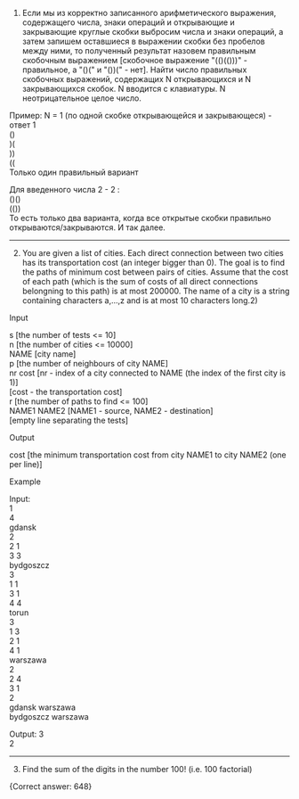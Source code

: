 1. Если мы из корректно записанного арифметического выражения, содержащего числа, знаки операций и открывающие и закрывающие круглые скобки выбросим числа и знаки операций, а затем запишем оставшиеся в выражении скобки без пробелов между ними, то полученный результат назовем правильным скобочным выражением [скобочное выражение "(()(()))" - правильное, а "()(" и "())(" - нет]. Найти число правильных скобочных выражений, содержащих N открывающихся и N закрывающихся скобок. N вводится с клавиатуры. N неотрицательное целое число.

Пример:
N = 1 (по одной скобке открывающейся и закрывающеся) - ответ 1<br>
()<br>
)(<br>
))<br>
((<br>
Только один правильный вариант

Для введенного числа 2 - 2 :<br>
()()<br>
(())<br>
То есть только два варианта, когда все открытые скобки правильно открываются/закрываются.
И так далее.

------------------------------------------------------------------------------------------------------------------------

2. You are given a list of cities. Each direct connection between two cities has its transportation cost (an integer bigger than 0). The goal is to find the paths of minimum cost between pairs of cities. Assume that the cost of each path (which is the sum of costs of all direct connections belongning to this path) is at most 200000. The name of a city is a string containing characters a,...,z and is at most 10 characters long.2)

Input

s [the number of tests <= 10]<br>
n [the number of cities <= 10000]<br>
NAME [city name]<br>
p [the number of neighbours of city NAME]<br>
nr cost [nr - index of a city connected to NAME (the index of the first city is 1)]<br>[cost - the transportation cost]<br>
r [the number of paths to find <= 100]<br>
NAME1 NAME2 [NAME1 - source, NAME2 - destination]<br>
[empty line separating the tests]<br>

Output

cost [the minimum transportation cost from city NAME1 to city NAME2 (one per line)]

Example

Input:<br>
1<br>
4<br>
gdansk<br>
2<br>
2 1<br>
3 3<br>
bydgoszcz<br>
3<br>
1 1<br>
3 1<br>
4 4<br>
torun<br>
3<br>
1 3<br>
2 1<br>
4 1<br>
warszawa<br>
2<br>
2 4<br>
3 1<br>
2<br>
gdansk warszawa<br>
bydgoszcz warszawa<br>

Output:
3<br>
2<br>

------------------------------------------------------------------------------------------------------------------------

3. Find the sum of the digits in the number 100! (i.e. 100 factorial)

{Correct answer: 648}
